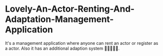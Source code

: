 # Lovely-An-Actor-Renting-And-Adaptation-Management-Application
It's a management application where anyone can rent an actor or register as a actor. Also it has an additional adaption system 👨‍👩‍👦‍👦💞.
